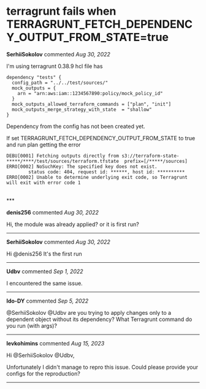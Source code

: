 # terragrunt fails when TERRAGRUNT_FETCH_DEPENDENCY_OUTPUT_FROM_STATE=true

**SerhiiSokolov** commented *Aug 30, 2022*

I'm using terragrunt 0.38.9
hcl file has
```
dependency "tests" {
  config_path = "../../test/sources/"
  mock_outputs = {
    arn = "arn:aws:iam::1234567890:policy/mock_policy_id"
  }
  mock_outputs_allowed_terraform_commands = ["plan", "init"]
  mock_outputs_merge_strategy_with_state  = "shallow"
}
```
Dependency from the config has not been created yet.

If set TERRAGRUNT_FETCH_DEPENDENCY_OUTPUT_FROM_STATE to true and run plan getting the error

```
DEBU[0001] Fetching outputs directly from s3://terraform-state-*****/****/test/sources/terraform.tfstate  prefix=[/*****/sources] 
ERRO[0002] NoSuchKey: The specified key does not exist.
        status code: 404, request id: ******, host id: ********** 
ERRO[0002] Unable to determine underlying exit code, so Terragrunt will exit with error code 1 
```
<br />
***


**denis256** commented *Aug 30, 2022*

Hi,
the module was already applied? or it is first run?
***

**SerhiiSokolov** commented *Aug 30, 2022*

Hi @denis256 
It's the first run
***

**Udbv** commented *Sep 1, 2022*

I encountered the same issue.
***

**Ido-DY** commented *Sep 5, 2022*

@SerhiiSokolov @Udbv are you trying to apply changes only to a dependent object without its dependency?
What Terragrunt command do you run (with args)?
***

**levkohimins** commented *Aug 15, 2023*

Hi @SerhiiSokolov @Udbv,

Unfortunately I didn't manage to repro this issue. Could please provide your configs for the reproduction? 
***


